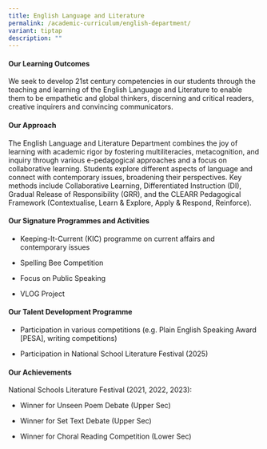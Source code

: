 ```yaml
---
title: English Language and Literature
permalink: /academic-curriculum/english-department/
variant: tiptap
description: ""
---
```

<h4><strong>Our Learning Outcomes</strong></h4>
<p>We seek to develop 21st century competencies in our students through the
teaching and learning of the English Language and Literature to enable
them to be empathetic and global thinkers, discerning and critical readers,
creative inquirers and convincing communicators.</p>
<h4><strong>Our Approach</strong></h4>
<p>The English Language and Literature Department combines the joy of learning
with academic rigor by fostering multiliteracies, metacognition, and inquiry
through various e-pedagogical approaches and a focus on collaborative learning.
Students explore different aspects of language and connect with contemporary
issues, broadening their perspectives. Key methods include Collaborative
Learning, Differentiated Instruction (DI), Gradual Release of Responsibility
(GRR), and the CLEARR Pedagogical Framework (Contextualise, Learn &amp;
Explore, Apply &amp; Respond, Reinforce).</p>
<h4><strong>Our Signature Programmes and Activities</strong></h4>
<ul data-tight="true" class="tight">
<li>
<p>Keeping-It-Current (KIC) programme on current affairs and contemporary
issues</p>
</li>
<li>
<p>Spelling Bee Competition</p>
</li>
<li>
<p>Focus on Public Speaking</p>
</li>
<li>
<p>VLOG Project</p>
</li>
</ul>
<p></p>
<h4><strong>Our Talent Development Programme</strong></h4>
<ul data-tight="true" class="tight">
<li>
<p>Participation in various competitions (e.g. Plain English Speaking Award
[PESA], writing competitions)</p>
</li>
<li>
<p>Participation in National School Literature Festival (2025)</p>
</li>
</ul>
<h4><strong>Our Achievements</strong></h4>
<p>National Schools Literature Festival (2021, 2022, 2023):</p>
<ul data-tight="true" class="tight">
<li>
<p>Winner for Unseen Poem Debate (Upper Sec)</p>
</li>
<li>
<p>Winner for Set Text Debate (Upper Sec)</p>
</li>
<li>
<p>Winner for Choral Reading Competition (Lower Sec)
<br>
</p>
</li>
</ul>
<p></p>